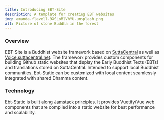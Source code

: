 ```yaml
---
title: Introducing EBT-Site
description: A template for creating EBT websites
img: amanda-flavell-9XSLoMlVhYU-unsplash.png
alt: Picture of stone Buddha in the forest
---
```


### Overview
EBT-Site is a Buddhist website framework based on 
[SuttaCentral](https://suttacentral.net) 
as well as
[Voice.suttacentral.net](https://voice.suttacentral.net).
The framework provides custom components for building 
Github static websites that display the Early Buddhist Texts (EBTs)
and translations stored on SuttaCentral.
Intended to support local Buddhist communities, Ebt-Static
can be customized with local content seamlessly 
integrated with shared Dhamma content.

### Technology
Ebt-Static is built along [Jamstack](https://jamstack.org/) principles.
It provides Vuetify/Vue web components that are compiled into a static 
website for best performance and scalability.

